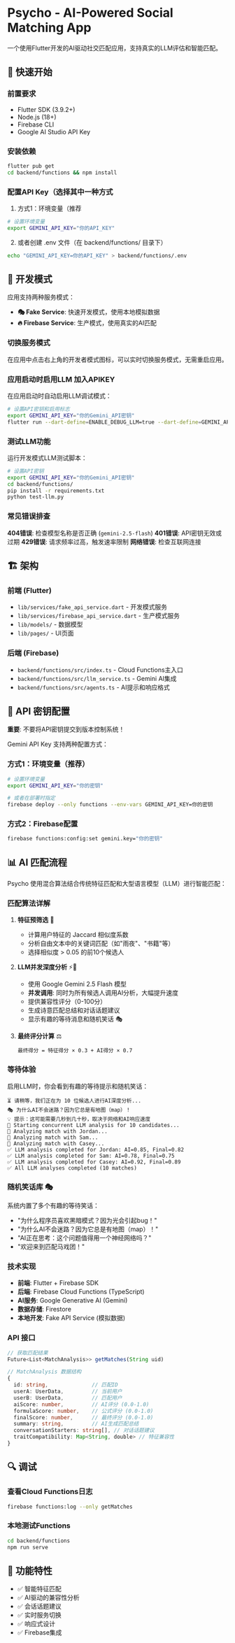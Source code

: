 # Psycho - AI-Powered Social Matching App

一个使用Flutter开发的AI驱动社交匹配应用，支持真实的LLM评估和智能匹配。

## 🚀 快速开始

### 前置要求
- Flutter SDK (3.9.2+)
- Node.js (18+)
- Firebase CLI
- Google AI Studio API Key

### 安装依赖
```bash
flutter pub get
cd backend/functions && npm install
```

### 配置API Key（选择其中一种方式

1. 方式1：环境变量（推荐
```bash
# 设置环境变量
export GEMINI_API_KEY="你的API_KEY"
```
2. 或者创建 .env 文件（在 backend/functions/ 目录下）
```bash
echo "GEMINI_API_KEY=你的API_KEY" > backend/functions/.env
```

## 🔧 开发模式

应用支持两种服务模式：

- **🎭 Fake Service**: 快速开发模式，使用本地模拟数据
- **🔥 Firebase Service**: 生产模式，使用真实的AI匹配

### 切换服务模式

在应用中点击右上角的开发者模式图标，可以实时切换服务模式，无需重启应用。

### 应用启动时启用LLM 加入APIKEY

在应用启动时自动启用LLM调试模式：

```bash
# 设置API密钥和启用标志
export GEMINI_API_KEY="你的Gemini_API密钥"
flutter run --dart-define=ENABLE_DEBUG_LLM=true --dart-define=GEMINI_API_KEY=YOUR_API_KEY
```

### 测试LLM功能

运行开发模式LLM测试脚本：

```bash
# 设置API密钥
export GEMINI_API_KEY="你的Gemini_API密钥"
cd backend/functions/
pip install -r requirements.txt
python test-llm.py
```

### 常见错误排查

**404错误**: 检查模型名称是否正确 (`gemini-2.5-flash`)
**401错误**: API密钥无效或过期
**429错误**: 请求频率过高，触发速率限制
**网络错误**: 检查互联网连接

## 🏗️ 架构

### 前端 (Flutter)
- `lib/services/fake_api_service.dart` - 开发模式服务
- `lib/services/firebase_api_service.dart` - 生产模式服务
- `lib/models/` - 数据模型
- `lib/pages/` - UI页面

### 后端 (Firebase)
- `backend/functions/src/index.ts` - Cloud Functions主入口
- `backend/functions/src/llm_service.ts` - Gemini AI集成
- `backend/functions/src/agents.ts` - AI提示和响应格式

## 🔑 API 密钥配置

**重要**: 不要将API密钥提交到版本控制系统！

Gemini API Key 支持两种配置方式：

### 方式1：环境变量（推荐）
```bash
# 设置环境变量
export GEMINI_API_KEY="你的密钥"

# 或者在部署时指定
firebase deploy --only functions --env-vars GEMINI_API_KEY=你的密钥
```

### 方式2：Firebase配置
```bash
firebase functions:config:set gemini.key="你的密钥"
```


## 📊 AI 匹配流程

Psycho 使用混合算法结合传统特征匹配和大型语言模型（LLM）进行智能匹配：

### 匹配算法详解

1. **特征预筛选** 🎯
   - 计算用户特征的 Jaccard 相似度系数
   - 分析自由文本中的关键词匹配（如"雨夜"、"书籍"等）
   - 选择相似度 > 0.05 的前10个候选人

2. **LLM并发深度分析** ⚡🤖
   - 使用 Google Gemini 2.5 Flash 模型
   - **并发调用**: 同时为所有候选人调用AI分析，大幅提升速度
   - 提供兼容性评分（0-100分）
   - 生成诗意匹配总结和对话话题建议
   - 显示有趣的等待消息和随机笑话 🎭

3. **最终评分计算** ⚖️
   ```
   最终得分 = 特征得分 × 0.3 + AI得分 × 0.7
   ```

### 等待体验

启用LLM时，你会看到有趣的等待提示和随机笑话：

```
⏳ 请稍等，我们正在为 10 位候选人进行AI深度分析...
🎭 为什么AI不会迷路？因为它总是有地图（map）！
💡 提示：这可能需要几秒到几十秒，取决于网络和AI响应速度
🤖 Starting concurrent LLM analysis for 10 candidates...
🔄 Analyzing match with Jordan...
🔄 Analyzing match with Sam...
🔄 Analyzing match with Casey...
✅ LLM analysis completed for Jordan: AI=0.85, Final=0.82
✅ LLM analysis completed for Sam: AI=0.78, Final=0.75
✅ LLM analysis completed for Casey: AI=0.92, Final=0.89
✅ All LLM analyses completed (10 matches)
```

### 随机笑话库 🎭

系统内置了多个有趣的等待笑话：
- "为什么程序员喜欢黑暗模式？因为光会引起bug！"
- "为什么AI不会迷路？因为它总是有地图（map）！"
- "AI正在思考：这个问题值得用一个神经网络吗？"
- "欢迎来到匹配马戏团！"

### 技术实现

- **前端**: Flutter + Firebase SDK
- **后端**: Firebase Cloud Functions (TypeScript)
- **AI服务**: Google Generative AI (Gemini)
- **数据存储**: Firestore
- **本地开发**: Fake API Service (模拟数据)

### API 接口

```typescript
// 获取匹配结果
Future<List<MatchAnalysis>> getMatches(String uid)

// MatchAnalysis 数据结构
{
  id: string,              // 匹配ID
  userA: UserData,         // 当前用户
  userB: UserData,         // 匹配用户
  aiScore: number,         // AI评分 (0.0-1.0)
  formulaScore: number,    // 公式评分 (0.0-1.0)
  finalScore: number,      // 最终评分 (0.0-1.0)
  summary: string,         // AI生成匹配总结
  conversationStarters: string[], // 对话话题建议
  traitCompatibility: Map<String, double> // 特征兼容性
}
```

## 🔍 调试

### 查看Cloud Functions日志
```bash
firebase functions:log --only getMatches
```

### 本地测试Functions
```bash
cd backend/functions
npm run serve
```

## 📱 功能特性

- ✅ 智能特征匹配
- ✅ AI驱动的兼容性分析
- ✅ 会话话题建议
- ✅ 实时服务切换
- ✅ 响应式设计
- ✅ Firebase集成